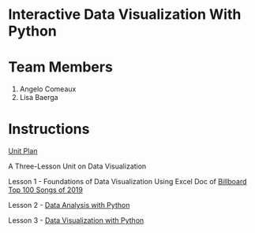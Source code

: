 # Interactive Data Visualization With Python

# Team Members
1. Angelo Comeaux
2. Lisa Baerga


# Instructions
[Unit Plan](Hunter_Cert_Data_Viz_Project.docx)

A Three-Lesson Unit on Data Visualization

Lesson 1 - Foundations of Data Visualization Using Excel Doc of [Billboard Top 100 Songs of 2019](https://github.com/hunter-teacher-cert/summer-2020-topics-project-data_viz/blob/master/Billboad_Top_100_Weekly_2019.csv)

Lesson 2 - [Data Analysis with Python](Data_viz_day2.docx)

Lesson 3 - [Data Visualization with Python](Data_viz_day3.docx)
